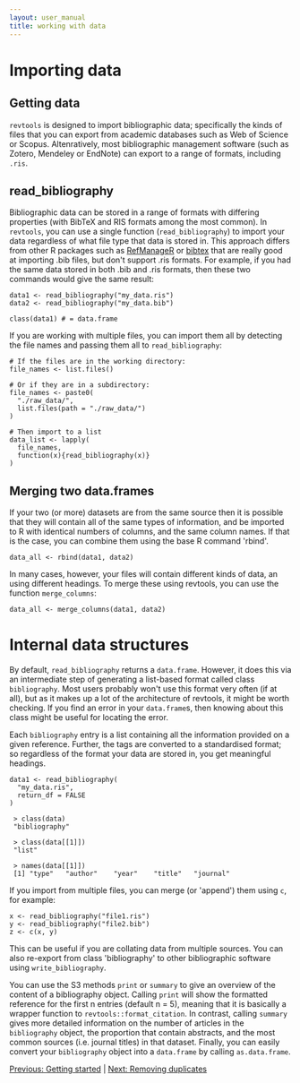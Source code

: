 ```yaml
---
layout: user_manual
title: working with data
---
```

<head>
  <!-- Global site tag (gtag.js) - Google Analytics -->
  <script async src="https://www.googletagmanager.com/gtag/js?id=UA-121833450-2"></script>
  <script>
    window.dataLayer = window.dataLayer || [];
    function gtag(){dataLayer.push(arguments);}
    gtag('js', new Date());

    gtag('config', 'UA-121833450-2');
  </script>
</head>

# Importing data

## Getting data
<code>revtools</code> is designed to import bibliographic data; specifically the kinds of files that you can export from academic databases such as Web of Science or Scopus. Altenratively, most bibliographic management software (such as Zotero, Mendeley or EndNote) can export to a range of formats, including <code>.ris</code>.

## read_bibliography
Bibliographic data can be stored in a range of formats with differing properties (with BibTeX and RIS formats among the most common). In <code>revtools</code>, you can use a single function (<code>read_bibliography</code>) to import your data regardless of what file type that data is stored in. This approach differs from other R packages such as <a href="https://cran.r-project.org/package=RefManageR" target="_blank" rel="noopener">RefManageR</a> or <a href="https://cran.r-project.org/package=bibtex" target="_blank" rel="noopener">bibtex</a> that are really good at importing .bib files, but don't support .ris formats. For example, if you had the same data stored in both .bib and .ris formats, then these two commands would give the same result:

```
data1 <- read_bibliography("my_data.ris")
data2 <- read_bibliography("my_data.bib")

class(data1) # = data.frame
```

If you are working with multiple files, you can import them all by detecting the file names and passing them all to <code>read_bibliography</code>:

```
# If the files are in the working directory:
file_names <- list.files()

# Or if they are in a subdirectory:
file_names <- paste0(
  "./raw_data/",
  list.files(path = "./raw_data/")
)

# Then import to a list
data_list <- lapply(
  file_names,
  function(x){read_bibliography(x)}
)
```

## Merging two data.frames
If your two (or more) datasets are from the same source then it is possible that they will contain all of the same types of information, and be imported to R with identical numbers of columns, and the same column names. If that is the case, you can combine them using the base R command 'rbind'.
```
data_all <- rbind(data1, data2)
```

In many cases, however, your files will contain different kinds of data, an using different headings. To merge these using revtools, you can use the function <code>merge_columns</code>:
```
data_all <- merge_columns(data1, data2)
```

# Internal data structures
By default, <code>read_bibliography</code> returns a <code>data.frame</code>. However, it does this via an intermediate step of generating a list-based format called class <code>bibliography</code>. Most users probably won't use this format very often (if at all), but as it makes up a lot of the architecture of revtools, it might be worth checking. If you find an error in your <code>data.frame</code>s, then knowing about this class might be useful for locating the error.

Each <code>bibliography</code> entry is a list containing all the information provided on a given reference. Further, the tags are converted to a standardised format; so regardless of the format your data are stored in, you get meaningful headings.

```
data1 <- read_bibliography(
  "my_data.ris",
  return_df = FALSE
)

 > class(data)
 "bibliography"

 > class(data[[1]])
 "list"

 > names(data[[1]])
 [1] "type"   "author"    "year"    "title"   "journal"
```

If you import from multiple files, you can merge (or 'append') them using <code>c</code>, for example:
```
x <- read_bibliography("file1.ris")
y <- read_bibliography("file2.bib")
z <- c(x, y)
```
This can be useful if you are collating data from multiple sources. You can also re-export from class 'bibliography' to other bibliographic software using <code>write_bibliography</code>.

You can use the S3 methods <code>print</code> or <code>summary</code> to give an overview of the content of a bibliography object. Calling <code>print</code> will show the formatted reference for the first n entries (default n = 5), meaning that it is basically a wrapper function to <code>revtools::format_citation</code>. In contrast, calling <code>summary</code> gives more detailed information on the number of articles in the <code>bibliography</code> object, the proportion that contain abstracts, and the most common sources (i.e. journal titles) in that dataset. Finally, you can easily convert your <code>bibliography</code> object into a <code>data.frame</code> by calling <code>as.data.frame</code>.

<a href="/user_manual/2_getting_started.html">Previous: Getting started</a> | <a href="/user_manual/4_removing_duplicates.html">Next: Removing duplicates</a>